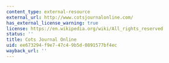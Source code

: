 ```yaml
---
content_type: external-resource
external_url: http://www.cotsjournalonline.com/
has_external_license_warning: true
license: https://en.wikipedia.org/wiki/All_rights_reserved
status: ''
title: Cots Journal Online
uid: ee673294-f9e7-47c4-9b5d-0891577bf4ec
wayback_url: ''
---
```

